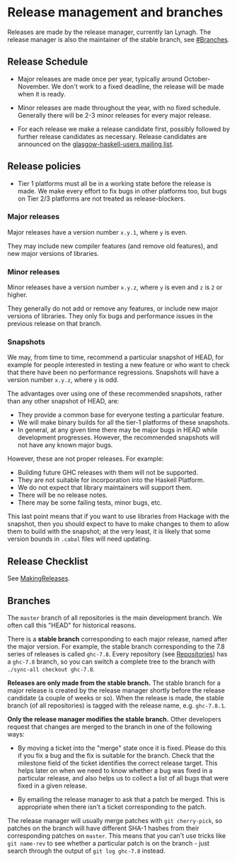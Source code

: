 # Release management and branches


Releases are made by the release manager, currently Ian Lynagh. The release manager is also the maintainer of the stable branch, see [\#Branches](working-conventions/releases#branches).

## Release Schedule

- Major releases are made once per year, typically around October-November.  We don't work to a fixed deadline, the release will be made when it is ready.

- Minor releases are made throughout the year, with no fixed schedule.  Generally there will be 2-3 minor releases for every major release.

- For each release we make a release candidate first, possibly followed by further release candidates as necessary.  Release candidates are announced on the [ glasgow-haskell-users mailing list](http://www.haskell.org/mailman/admindb/glasgow-haskell-users).

## Release policies

- Tier 1 platforms must all be in a working state before the release is made.  We make every effort to fix bugs in other platforms too, but bugs on Tier 2/3 platforms are not treated as release-blockers.

### Major releases


Major releases have a version number `x.y.1`, where `y` is even.


They may include new compiler features (and remove old features), and new major versions of libraries.

### Minor releases


Minor releases have a version number `x.y.z`, where `y` is even and `z` is `2` or higher.


They generally do not add or remove any features, or include new major versions of libraries. They only fix bugs and performance issues in the previous release on that branch.

### Snapshots


We may, from time to time, recommend a particular snapshot of HEAD, for example for people interested in testing a new feature or who want to check that there have been no performance regressions. Snapshots will have a version number `x.y.z`, where `y` is odd.


The advantages over using one of these recommended snapshots, rather than any other snapshot of HEAD, are:

- They provide a common base for everyone testing a particular feature.
- We will make binary builds for all the tier-1 platforms of these snapshots.
- In general, at any given time there may be major bugs in HEAD while development progresses. However, the recommended snapshots will not have any known major bugs.


However, these are not proper releases. For example:

- Building future GHC releases with them will not be supported.
- They are not suitable for incorporation into the Haskell Platform.
- We do not expect that library maintainers will support them.
- There will be no release notes.
- There may be some failing tests, minor bugs, etc.


This last point means that if you want to use libraries from Hackage with the snapshot, then you should expect to have to make changes to them to allow them to build with the snapshot; at the very least, it is likely that some version bounds in `.cabal` files will need updating.

## Release Checklist


See [MakingReleases](making-releases).

## Branches


The `master` branch of all repositories is the main development branch.  We often call this "HEAD" for historical reasons.


There is a **stable branch** corresponding to each major release, named after the major version.  For example, the stable branch corresponding to the 7.8 series of releases is called `ghc-7.8`.  Every repository (see [Repositories](working-conventions/repositories)) has a `ghc-7.8` branch, so you can switch a complete tree to the branch with `./sync-all checkout ghc-7.8`.

**Releases are only made from the stable branch.**  The stable branch for a major release is created by the release manager shortly before the release candidate (a couple of weeks or so).  When the release is made, the stable branch (of all repositories) is tagged with the release name, e.g. `ghc-7.8.1`.

**Only the release manager modifies the stable branch.**  Other developers request that changes are merged to the branch in one of the following ways:

- By moving a ticket into the "merge" state once it is fixed.  Please do this if you fix a bug and the fix is suitable for the branch.  Check that the milestone field of the ticket identifies the correct release target. This helps later on when we need to know whether a bug was fixed in a particular release, and also helps us to collect a list of all bugs that were fixed in a given release.

- By emailing the release manager to ask that a patch be merged.  This is appropriate when there isn't a ticket corresponding to the patch.


The release manager will usually merge patches with `git cherry-pick`, so patches on the branch will have different SHA-1 hashes from their corresponding patches on `master`.  This means that you can't use tricks like `git name-rev` to see whether a particular patch is on the branch - just search through the output of `git log ghc-7.8` instead.
